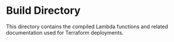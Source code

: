 # Build Directory

This directory contains the compiled Lambda functions and related documentation used for Terraform deployments.

